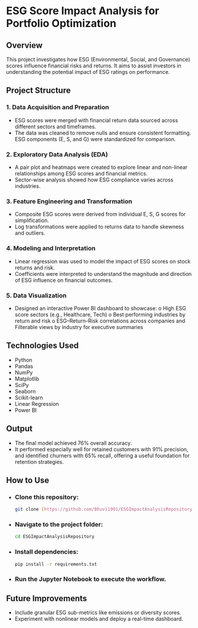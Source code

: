 # ESG Score Impact Analysis for Portfolio Optimization

## Overview

This project investigates how ESG (Environmental, Social, and Governance) scores influence financial risks and returns. It aims to assist investors in understanding the potential impact of ESG ratings on performance.

## Project Structure

### 1. Data Acquisition and Preparation
- ESG scores were merged with financial return data sourced across different sectors and timeframes.
- The data was cleaned to remove nulls and ensure consistent formatting. ESG components (E, S, and G) were standardized for comparison.

### 2. Exploratory Data Analysis (EDA)
- A pair plot and heatmaps were created to explore linear and non-linear relationships among ESG scores and financial metrics.
- Sector-wise analysis showed how ESG compliance varies across industries.

### 3. Feature Engineering and Transformation
- Composite ESG scores were derived from individual E, S, G scores for simplification.
- Log transformations were applied to returns data to handle skewness and outliers.

### 4. Modeling and Interpretation
- Linear regression was used to model the impact of ESG scores on stock returns and risk.
- Coefficients were interpreted to understand the magnitude and direction of ESG influence on financial outcomes.
  
### 5. Data Visualization
- Designed an interactive Power BI dashboard to showcase:
                 o  High ESG score sectors (e.g., Healthcare, Tech)
                 o  Best performing industries by return and risk
                 o  ESG–Return–Risk correlations across companies and Filterable views by industry for 
                     executive summaries

## Technologies Used

- Python
- Pandas
- NumPy
- Matplotlib
- SciPy
- Seaborn
- Scikit-learn
- Linear Regression
- Power BI

## Output

- The final model achieved 76% overall accuracy.
- It performed especially well for retained customers with 91% precision, and identified churners with 65% recall, offering a useful foundation for retention strategies.

## How to Use

- ### Clone this repository:
  ```bash
  git clone [https://github.com/Bhuvi1901/ESGImpactAnalysisRepository](https://github.com/Bhuvi1901/ESGImpactAnalysisRepository)
  ```
- ### Navigate to the project folder:
  ```bash
  cd ESGImpactAnalysisRepository
  ```
- ### Install dependencies:
  ```bash
  pip install -r requirements.txt
  ```
- ### Run the Jupyter Notebook to execute the workflow.

## Future Improvements

- Include granular ESG sub-metrics like emissions or diversity scores.
- Experiment with nonlinear models and deploy a real-time dashboard.
